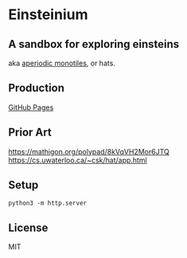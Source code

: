 # Einsteinium

## A sandbox for exploring einsteins

aka [aperiodic monotiles](https://cs.uwaterloo.ca/~csk/hat/), or hats.

Production
----------

[GitHub Pages](https://jessechen.github.io/einsteinium/einsteinium.html)

Prior Art
---------

https://mathigon.org/polypad/8kVqVH2Mor6JTQ
https://cs.uwaterloo.ca/~csk/hat/app.html

Setup
-----

`python3 -m http.server`

License
-------

MIT